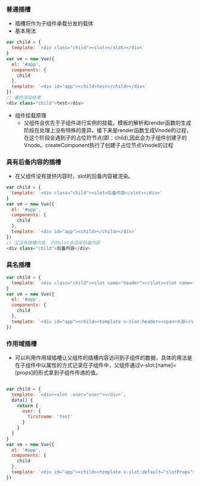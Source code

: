 ### 普通插槽
- 插槽将<slot></slot>作为子组件承载分发的载体
- 基本用法

```js
var child = {
  template: `<div class="child"><slot></slot></div>`
}
var vm = new Vue({
  el: '#app',
  components: {
    child
  },
  template: `<div id="app"><child>test</child></div>`
})
// 最终渲染结果
<div class="child">test</div>


```

-  组件挂载原理
    - 父组件会优先于子组件进行实例的挂载，模板的解析和render函数的生成阶段在处理上没有特殊的差异。接下来是render函数生成Vnode的过程，在这个阶段会遇到子的占位符节点(即：child),因此会为子组件创建子的Vnode。createComponent执行了创建子占位节点Vnode的过程

### 具有后备内容的插槽
- 在父组件没有提供内容时，slot的后备内容被渲染。

```js
var child = {
  template: `<div class="child"><slot>后备内容</slot></div>`
}
var vm = new Vue({
  el: '#app',
  components: {
    child
  },
  template: `<div id="app"><child></child></div>`
})
// 父没有插槽内容，子的slot会渲染后备内容
<div class="child">后备内容</div>

```

### 具名插槽
```js
var child = {
  template: `<div class="child"><slot name="header"></slot><slot name="footer"></slot></div>`,
}
var vm = new Vue({
  el: '#app',
  components: {
    child
  },
  template: `<div id="app"><child><template v-slot:header><span>头部</span></template><template v-slot:footer><span>底部</span></template></child></div>`,
})

```

### 作用域插槽
- 可以利用作用域插槽让父组件的插槽内容访问到子组件的数据，具体的用法是在子组件中以属性的方式记录在子组件中，父组件通过v-slot:[name]=[props]的形式拿到子组件传递的值。
```js

var child = {
  template: `<div><slot :user="user"></div>`,
  data() {
    return {
      user: {
        firstname: 'test'
      }
    }
  }
}
var vm = new Vue({
  el: '#app',
  components: {
    child
  },
  template: `<div id="app"><child><template v-slot:default="slotProps">{{slotProps.user.firstname}}</template></child></div>`
})

```
